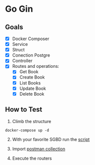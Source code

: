 # Go Gin

## Goals
- [X] Docker Composer
- [X] Service
- [X] Struct
- [X] Conection Postgre
- [X] Controller
- [X] Routes and operations:
    - [X] Get Book
    - [X] Create Book
    - [X] List Books
    - [X] Update Book
    - [X] Delete Book

## How to Test
1. Climb the structure
```
docker-compose up -d
```
2. With your favorite SGBD run the [script](https://github.com/piovani/go_api/tree/master/go_gin/documents/sql.sql)

3. Import [postman collection](https://github.com/piovani/go_api/tree/master/go_gin/documents/go_gin.postman_collection.json)

4. Execute the routers